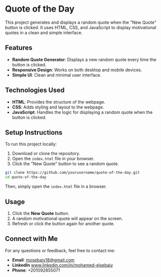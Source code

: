 # Quote of the Day

This project generates and displays a random quote when the "New Quote" button is clicked. It uses HTML, CSS, and JavaScript to display motivational quotes in a clean and simple interface.

## Features

- **Random Quote Generator**: Displays a new random quote every time the button is clicked.
- **Responsive Design**: Works on both desktop and mobile devices.
- **Simple UI**: Clean and minimal user interface.

## Technologies Used

- **HTML**: Provides the structure of the webpage.
- **CSS**: Adds styling and layout to the webpage.
- **JavaScript**: Handles the logic for displaying a random quote when the button is clicked.

## Setup Instructions

To run this project locally:

1. Download or clone the repository.
2. Open the `index.html` file in your browser.
3. Click the "New Quote" button to see a random quote.

```bash
git clone https://github.com/yourusername/quote-of-the-day.git
cd quote-of-the-day
```

Then, simply open the `index.html` file in a browser.

## Usage

1. Click the **New Quote** button.
2. A random motivational quote will appear on the screen.
3. Refresh or click the button again for another quote.

## Connect with Me

For any questions or feedback, feel free to contact me:

- **Email**: mosebaiy18@gmail.com
- **LinkedIn** www.linkedin.com/in/mohamed-elsebaiy
- **Phone**: +201092855071
